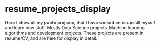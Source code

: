 # resume_projects_display
Here I show all my public projects, that I have worked on to upskill myself and learn new stuff. Mostly Data Science projects, Machine learning algorithms and development projects. These projects are present in resume/CV, and are here for display in detail.
